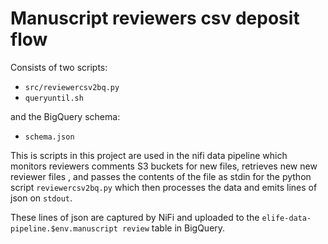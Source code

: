 # Manuscript reviewers csv deposit flow

Consists of two scripts:

* `src/reviewercsv2bq.py`
* `queryuntil.sh`

and the BigQuery schema:

* `schema.json`

This is scripts in this project are used in the nifi data pipeline which monitors reviewers comments S3 buckets for new files, 
retrieves new new reviewer files , and passes the contents of the file as stdin for the python script
`reviewercsv2bq.py` which then processes the data and emits lines of json on `stdout`.

These lines of json are captured by NiFi and uploaded to the `elife-data-pipeline.$env.manuscript review` table in BigQuery.


